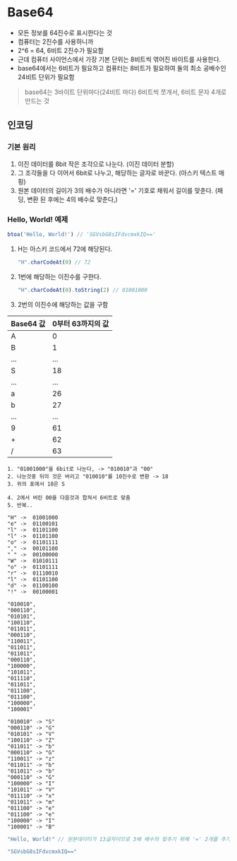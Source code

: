 # Base64

- 모든 정보를 64진수로 표시한다는 것
- 컴퓨터는 2진수를 사용하니까
- 2^6 = 64, 6비트 2진수가 필요함
- 근데 컴퓨터 사이언스에서 가장 기본 단위는 8비트씩 엮어진 바이트를 사용한다.
- base64에서는 6비트가 필요하고 컴퓨터는 8비트가 필요하여 둘의 최소 공배수인 24비트 단위가 필요함

> base64는 3바이트 단위마다(24비트 마다) 6비트씩 쪼개서, 6비트 문자 4개로 만드는 것

## 인코딩

### 기본 원리

1. 이진 데이터를 8bit 작은 조각으로 나눈다. (이진 데이터 분할)
2. 그 조각들을 다 이어서 6bit로 나누고, 해당하는 글자로 바꾼다. (아스키 텍스트 매핑)
3. 원본 데이터의 길이가 3의 배수가 아니라면 '=' 기호로 채워서 길이를 맞춘다. (패딩, 변환 된 후에는 4의 배수로 맞춘다,)

### Hello, World! 예제

```js
btoa('Hello, World!') // 'SGVsbG8sIFdvcmxkIQ=='
```

1. H는 아스키 코드에서 72에 해당된다.

    ```js
    "H".charCodeAt(0) // 72
    ```

2. 1번에 해당하는 이진수를 구한다.

    ```js
    "H".charCodeAt(0).toString(2) // 01001000
    ```

3. 2번의 이진수에 해당하는 값을 구함

| Base64 값 | 0부터 63까지의 값 |
|-----------|-------------------|
| A         | 0                 |
| B         | 1                 |
| ...       | ...               |
| S         | 18                |
| ...       | ...               |
| a         | 26                |
| b         | 27                |
| ...       | ...               |
| 9         | 61                |
| +         | 62                |
| /         | 63                |

```text
1. "01001000"을 6bit로 나눈다, -> "010010"과 "00" 
2. 나눈것중 뒤의 것은 버리고 "010010"를 10진수로 변환 -> 18
3. 위의 표에서 18은 S 

4. 2에서 버린 00을 다음것과 합쳐서 6비트로 맞춤
5. 반복..
```

```text
"H" ->  01001000
"e" ->  01100101
"l" ->  01101100
"l" ->  01101100
"o" ->  01101111
"," ->  00101100
" " ->  00100000
"W" ->  01010111
"o" ->  01101111
"r" ->  01110010
"l" ->  01101100
"d" ->  01100100
"!" ->  00100001
```

```text
"010010", 
"000110", 
"010101", 
"100110", 
"011011", 
"000110", 
"110011", 
"011011", 
"011011", 
"000110", 
"100000", 
"101011", 
"011110", 
"011011", 
"011100", 
"011100", 
"100000", 
"100001"
```

```text
"010010" -> "S"
"000110" -> "G"
"010101" -> "V"
"100110" -> "Z"
"011011" -> "b"
"000110" -> "G"
"110011" -> "z"
"011011" -> "b"
"011011" -> "b"
"000110" -> "G"
"100000" -> "I"
"101011" -> "V"
"011110" -> "x"
"011011" -> "m"
"011100" -> "e"
"011100" -> "e"
"100000" -> "I"
"100001" -> "B"
```

```js
"Hello, World!" // 원본데이터가 13글자이므로 3배 배수의 맞추기 위해 '=' 2개를 추가함

"SGVsbG8sIFdvcmxkIQ=="
```
